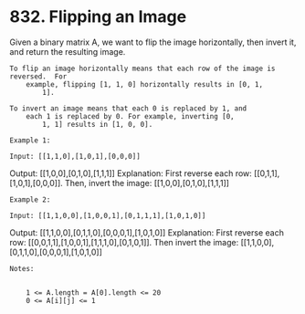 # 832. Flipping an Image

Given a binary matrix A, we want to flip the image horizontally, then invert it,
        and return the resulting image.

    To flip an image horizontally means that each row of the image is reversed.  For
        example, flipping [1, 1, 0] horizontally results in [0, 1,
            1].

    To invert an image means that each 0 is replaced by 1, and
        each 1 is replaced by 0. For example, inverting [0,
            1, 1] results in [1, 0, 0].

    Example 1:

    Input: [[1,1,0],[1,0,1],[0,0,0]]
Output: [[1,0,0],[0,1,0],[1,1,1]]
Explanation: First reverse each row: [[0,1,1],[1,0,1],[0,0,0]].
Then, invert the image: [[1,0,0],[0,1,0],[1,1,1]]

    Example 2:

    Input: [[1,1,0,0],[1,0,0,1],[0,1,1,1],[1,0,1,0]]
Output: [[1,1,0,0],[0,1,1,0],[0,0,0,1],[1,0,1,0]]
Explanation: First reverse each row: [[0,0,1,1],[1,0,0,1],[1,1,1,0],[0,1,0,1]].
Then invert the image: [[1,1,0,0],[0,1,1,0],[0,0,0,1],[1,0,1,0]]

    Notes:

    
        1 <= A.length = A[0].length <= 20
        0 <= A[i][j] <= 1